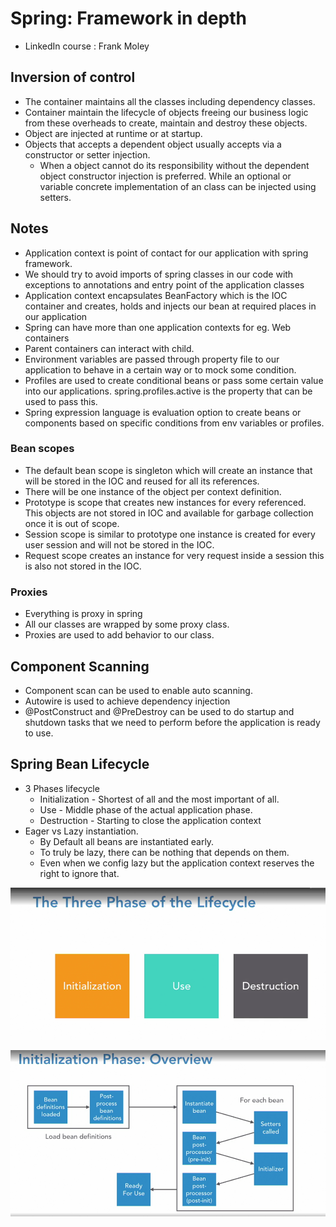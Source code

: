 # Spring: Framework in depth
- LinkedIn course : Frank Moley

## Inversion of control

- The container maintains all the classes including dependency classes.
- Container maintain the lifecycle of objects freeing our business logic from these overheads to create, maintain and destroy these objects.
- Object are injected at runtime or at startup.
- Objects that accepts a dependent object usually accepts via a constructor or setter injection.
    - When a object cannot do its responsibility without the dependent object constructor injection is preferred. While an optional or variable concrete implementation of an class can be injected using setters.

## Notes

- Application context is point of contact for our application with spring framework.
- We should try to avoid imports of spring classes in our code with exceptions to annotations and entry point of the application classes
- Application context encapsulates BeanFactory which is the IOC container and creates, holds and injects our bean at required places in our application
- Spring can have more than one application contexts for eg. Web containers
- Parent containers can interact with child.
- Environment variables are passed through property file to our application to behave in a certain way or to mock some condition.
- Profiles are used to create conditional beans or pass some certain value into our applications. spring.profiles.active is the property that can be used to pass this.
- Spring expression language is evaluation option to create beans or components based on specific conditions from env variables or profiles.

### Bean scopes

- The default bean scope is singleton which will create an instance that will be stored in the IOC and reused for all its references.
- There will be one instance of the object per context definition.
- Prototype is scope that creates new instances for every referenced. This objects are not stored in IOC and available for garbage collection once it is out of scope.
- Session scope is similar to prototype one instance is created for every user session and will not be stored in the IOC.
- Request scope creates an instance for very request inside a session this is also not stored in the IOC.

### Proxies

- Everything is proxy in spring
- All our classes are wrapped by some proxy class.
- Proxies are used to add behavior to our class.


## Component Scanning

- Component scan can be used to enable auto scanning.
- Autowire is used to achieve dependency injection
- @PostConstruct and @PreDestroy can be used to do startup and shutdown tasks that we need to perform before the application is ready to use.

## Spring Bean Lifecycle

- 3 Phases lifecycle
    - Initialization - Shortest of all and the most important of all.
    - Use - Middle phase of the actual application phase. 
    - Destruction - Starting to close the application context
- Eager vs Lazy instantiation.
    - By Default all beans are instantiated early.
    - To truly be lazy, there can be nothing that depends on them.
    - Even when we config lazy but the application context reserves the right to ignore that.

![Bean Lifecycle Phases img](./SpringFrameworkInDepth/bean_lifecycle_phase.png "Bean Lifecycle Phases")

![Spring Initialization Phase image](./SpringFrameworkInDepth/initialization_phase_overview.png "Spring initialization phase overview")


